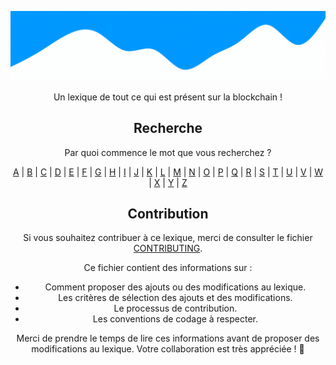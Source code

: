 <div align="center">

![CryptoLexique](/assets/CryptoLexique.gif)

Un lexique de tout ce qui est présent sur la blockchain !

</div>



<div align="center">
  <h2>Recherche</h2>
  <p> Par quoi commence le mot que vous recherchez ? </p>
  <div>
    <a href="/src/A/index.md">A</a> | 
    <a href="/src/B/index.md">B</a> | 
    <a href="/src/C/index.md">C</a> | 
    <a href="/src/D/index.md">D</a> | 
    <a href="/src/E/index.md">E</a> | 
    <a href="/src/F/index.md">F</a> | 
    <a href="/src/G/index.md">G</a> | 
    <a href="/src/H/index.md">H</a> | 
    <a href="/src/I/index.md">I</a> | 
    <a href="/src/J/index.md">J</a> | 
    <a href="/src/K/index.md">K</a> | 
    <a href="/src/L/index.md">L</a> | 
    <a href="/src/M/index.md">M</a> | 
    <a href="/src/N/index.md">N</a> | 
    <a href="/src/O/index.md">O</a> | 
    <a href="/src/P/index.md">P</a> | 
    <a href="/src/Q/index.md">Q</a> | 
    <a href="/src/R/index.md">R</a> | 
    <a href="/src/S/index.md">S</a> | 
    <a href="/src/T/index.md">T</a> | 
    <a href="/src/U/index.md">U</a> | 
    <a href="/src/V/index.md">V</a> | 
    <a href="/src/W/index.md">W</a> | 
    <a href="/src/X/index.md">X</a> | 
    <a href="/src/Y/index.md">Y</a> | 
    <a href="/src/Z/index.md">Z</a>
    </div>
  </div>
</div>

<div align="center">

<div align="center">

## Contribution

Si vous souhaitez contribuer à ce lexique, merci de consulter le fichier [CONTRIBUTING](/.github/CONTRIBUTING.md).

Ce fichier contient des informations sur :

- Comment proposer des ajouts ou des modifications au lexique.
- Les critères de sélection des ajouts et des modifications.
- Le processus de contribution.
- Les conventions de codage à respecter.

Merci de prendre le temps de lire ces informations avant de proposer des modifications au lexique. Votre collaboration est très appréciée ! 🎉

</div>


